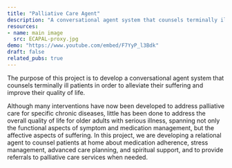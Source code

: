 ```yaml
---
title: "Palliative Care Agent"
description: "A conversational agent system that counsels terminally ill patients in order to alleviate their suffering and improve quality of life."
resources:
- name: main image
  src: ECAPAL-proxy.jpg
demo: "https://www.youtube.com/embed/F7YyP_l3Bdk"
draft: false
related_pubs: true
---
```


The purpose of this project is to develop a conversational agent
system that counsels terminally ill patients in order to alleviate
their suffering and improve their quality of life.

Although many interventions have now been developed to address
palliative care for specific chronic diseases, little has been done to
address the overall quality of life for older adults with serious
illness, spanning not only the functional aspects of symptom and
medication management, but the affective aspects of suffering. In this
project, we are developing a relational agent to counsel patients at
home about medication adherence, stress management, advanced care
planning, and spiritual support, and to provide referrals to palliative
care services when needed.

